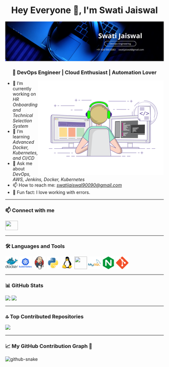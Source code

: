 <h1 align="center">Hey Everyone 👋, I'm Swati Jaiswal</h1>
<div align="center"> 
  <img src="Swati Jaiswal.png" alt="banner" />
</div>

<h3 align="center">🚀 DevOps Engineer | Cloud Enthusiast | Automation Lover</h3>

<img align="right" alt="Coding" width="400" src="https://raw.githubusercontent.com/devSouvik/devSouvik/master/gif3.gif" />

- 🔭 I’m currently working on *HR Onboarding and Technical Selection System*
- 🌱 I’m learning *Advanced Docker, Kubernetes, and CI/CD*
- 💬 Ask me about *DevOps, AWS, Jenkins, Docker, Kubernetes*
- 📫 How to reach me: *swatijaiswal90090@gmail.com*
- 🧠 Fun fact: I love working with errors.

---

### 📫 Connect with me
<p align="left">
  <a href="https://www.linkedin.com/in/swati-jaiswal-4243a8260/" target="_blank">
    <img src="https://raw.githubusercontent.com/rahuldkjain/github-profile-readme-generator/master/src/images/icons/Social/linked-in-alt.svg" height="30" width="40" />
  </a>
</p>

---

### 🛠 Languages and Tools

<p align="left">
  <img src="https://raw.githubusercontent.com/devicons/devicon/master/icons/docker/docker-original-wordmark.svg" width="40" height="40"/>
  <img src="https://raw.githubusercontent.com/devicons/devicon/master/icons/kubernetes/kubernetes-plain-wordmark.svg" width="40" height="40"/>
  <img src="https://raw.githubusercontent.com/devicons/devicon/master/icons/jenkins/jenkins-original.svg" width="40" height="40"/>
  <img src="https://raw.githubusercontent.com/devicons/devicon/master/icons/python/python-original.svg" width="40" height="40"/>
  <img src="https://raw.githubusercontent.com/devicons/devicon/master/icons/linux/linux-original.svg" width="40" height="40"/>
  <img src="https://www.vectorlogo.zone/logos/amazon_aws/amazon_aws-icon.svg" width="40" height="40"/>
  <img src="https://raw.githubusercontent.com/devicons/devicon/master/icons/mysql/mysql-original-wordmark.svg" width="40" height="40"/>
  <img src="https://raw.githubusercontent.com/devicons/devicon/master/icons/nginx/nginx-original.svg" width="40" height="40"/>
  <img src="https://raw.githubusercontent.com/devicons/devicon/master/icons/git/git-original.svg" width="40" height="40"/>
</p>

---

### 📊 GitHub Stats

<p align="left">
  <img src="https://github-readme-stats.vercel.app/api?username=Swati-830&show_icons=true&theme=default" />
  <img src="https://github-readme-stats.vercel.app/api/top-langs/?username=Swati-830&layout=compact" />
</p>

---

### 🔝 Top Contributed Repositories
![](https://github-contributor-stats.vercel.app/api?username=Swati-830&limit=5&theme=flat&combine_all_yearly_contributions=true)


---

### 📈 My GitHub Contribution Graph 🐍

<picture>
  <source media="(prefers-color-scheme: dark)" srcset="https://raw.githubusercontent.com/Swati-830/Swati-830/output/github-snake-dark.svg" />
  <source media="(prefers-color-scheme: light)" srcset="https://raw.githubusercontent.com/Swati-830/Swati-830/output/github-snake.svg" />
  <img alt="github-snake" src="https://raw.githubusercontent.com/Swati-830/Swati-830/output/github-snake.svg" />
</picture>